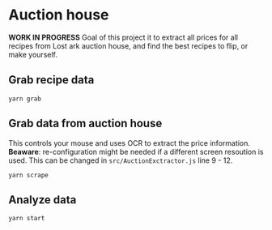# Auction house

**WORK IN PROGRESS**
Goal of this project it to extract all prices for all recipes from Lost ark auction house, and find the best recipes to flip, or make yourself.


## Grab recipe data
```
yarn grab
```


## Grab data from auction house
This controls your mouse and uses OCR to extract the price information. 
**Beaware**: re-configuration might be needed if a different screen resoution is used. This can be changed in `src/AuctionExctractor.js` line 9 - 12.
```
yarn scrape
```


## Analyze data
```
yarn start
```

